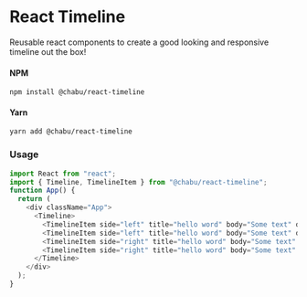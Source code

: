 # React Timeline

Reusable react components to create a good looking and responsive timeline out the box!

#### NPM

`npm install @chabu/react-timeline`

#### Yarn

`yarn add @chabu/react-timeline`

### Usage

```js
import React from "react";
import { Timeline, TimelineItem } from "@chabu/react-timeline";
function App() {
  return (
    <div className="App">
      <Timeline>
        <TimelineItem side="left" title="hello word" body="Some text" date="2020" />
        <TimelineItem side="left" title="hello word" body="Some text" date="2020" />
        <TimelineItem side="right" title="hello word" body="Some text" date="2020" />
        <TimelineItem side="right" title="hello word" body="Some text" date="2020" />
      </Timeline>
    </div>
  );
}
```